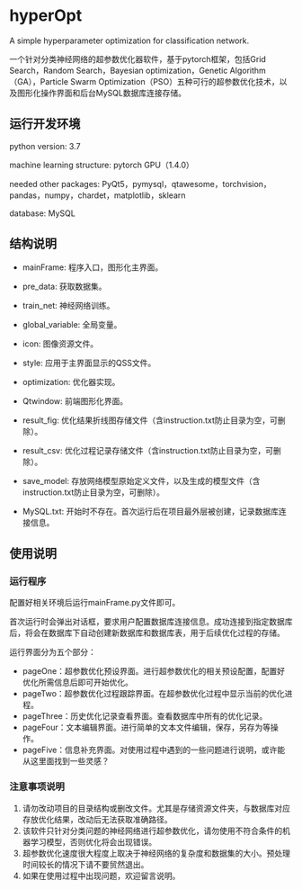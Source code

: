 # hyperOpt
A simple hyperparameter optimization for classification network.

一个针对分类神经网络的超参数优化器软件，基于pytorch框架，包括Grid Search，Random Search，Bayesian optimization，Genetic Algorithm（GA），Particle Swarm Optimization（PSO）五种可行的超参数优化技术，以及图形化操作界面和后台MySQL数据库连接存储。

## 运行开发环境
python version: 3.7

machine learning structure: pytorch GPU（1.4.0）

needed other packages: PyQt5，pymysql，qtawesome，torchvision，pandas，numpy，chardet，matplotlib，sklearn

database: MySQL

## 结构说明
+ mainFrame: 程序入口，图形化主界面。
+ pre_data: 获取数据集。
+ train_net: 神经网络训练。
+ global_variable: 全局变量。

+ icon: 图像资源文件。
+ style: 应用于主界面显示的QSS文件。
+ optimization: 优化器实现。
+ Qtwindow: 前端图形化界面。

+ result_fig: 优化结果折线图存储文件（含instruction.txt防止目录为空，可删除）。
+ result_csv: 优化过程记录存储文件（含instruction.txt防止目录为空，可删除）。
+ save_model: 存放网络模型原始定义文件，以及生成的模型文件（含instruction.txt防止目录为空，可删除）。

+ MySQL.txt: 开始时不存在。首次运行后在项目最外层被创建，记录数据库连接信息。

## 使用说明
### 运行程序
配置好相关环境后运行mainFrame.py文件即可。

首次运行时会弹出对话框，要求用户配置数据库连接信息。成功连接到指定数据库后，将会在数据库下自动创建新数据库和数据库表，用于后续优化过程的存储。

运行界面分为五个部分：
+ pageOne：超参数优化预设界面。进行超参数优化的相关预设配置，配置好优化所需信息后即可开始优化。
+ pageTwo：超参数优化过程跟踪界面。在超参数优化过程中显示当前的优化进程。
+ pageThree：历史优化记录查看界面。查看数据库中所有的优化记录。
+ pageFour：文本编辑界面。进行简单的文本文件编辑，保存，另存为等操作。
+ pageFive：信息补充界面。对使用过程中遇到的一些问题进行说明，或许能从这里面找到一些灵感？

### 注意事项说明
1. 请勿改动项目的目录结构或删改文件。尤其是存储资源文件夹，与数据库对应存放优化结果，改动后无法获取准确路径。
2. 该软件只针对分类问题的神经网络进行超参数优化，请勿使用不符合条件的机器学习模型，否则优化将会出现错误。
3. 超参数优化速度很大程度上取决于神经网络的复杂度和数据集的大小。预处理时间较长的情况下请不要贸然退出。
4. 如果在使用过程中出现问题，欢迎留言说明。
